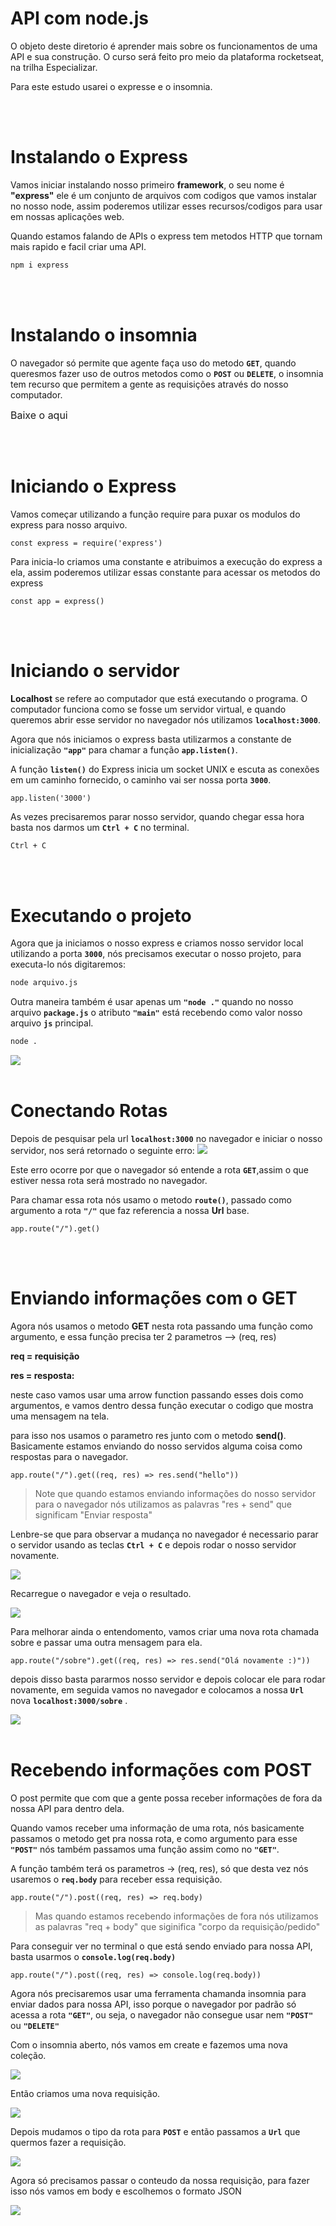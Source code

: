 # API com node.js

O objeto deste diretorio é aprender mais sobre os funcionamentos de uma API e sua construção.
O curso será feito pro meio da plataforma rocketseat, na trilha Especializar.

Para este estudo usarei o expresse e o insomnia.

<br>
<br>

# Instalando o Express

Vamos iniciar instalando nosso primeiro **framework**, o seu nome é **"express"** ele é um conjunto de arquivos com codigos que vamos instalar no nosso node, assim poderemos utilizar esses recursos/codigos para usar em nossas aplicações web.

Quando estamos falando de APIs o express tem metodos HTTP que tornam mais rapido e facil criar uma API.

```Bash
npm i express
```

<br>
<br>

# Instalando o insomnia
O navegador só permite que agente faça uso do metodo **```GET```**, quando queresmos fazer uso de outros metodos como o **```POST```** ou **```DELETE```**, o insomnia tem recurso que permitem a gente as requisições através do nosso computador.

<a hrf="https://insomnia.rest/download" style="text-decoration:none; font-size:16px; ">Baixe  o aqui</a>

<br>
<br>


# Iniciando o Express

Vamos começar utilizando a função require para puxar os modulos do express para nosso arquivo.

```JS
const express = require('express')
```

Para inicia-lo criamos uma constante e atribuimos a execução do express a ela, assim poderemos utilizar essas constante para acessar os metodos do express

```JS
const app = express()
```

<br>
<br>

# Iniciando o servidor

**Localhost** se refere ao computador que está executando o programa. 
O computador funciona como se fosse um servidor virtual, e quando queremos abrir esse servidor no navegador nós utilizamos **```localhost:3000```**.

Agora que nós iniciamos o express basta utilizarmos a constante de inicialização **```"app"```** para chamar a função  **```app.listen()```**. 

A função **```listen()```** do Express inicia um socket UNIX e escuta as conexões em um caminho fornecido, o caminho vai ser nossa porta **```3000```**.

```JS
app.listen('3000')
```
As vezes precisaremos parar nosso servidor, quando chegar essa hora basta nos darmos um **```Ctrl + C```** no terminal.
```Bash
Ctrl + C
```

<br>
<br>

# Executando o projeto 
Agora que ja iniciamos o nosso express e criamos nosso servidor local utilizando a porta **```3000```**, nós precisamos executar o nosso projeto, para executa-lo nós digitaremos:
```Bash
node arquivo.js
```

Outra maneira também é usar apenas um **```"node ."```** quando no nosso arquivo **```package.js```** o atributo **```"main"```** está recebendo como valor nosso arquivo **```js```** principal.
```Bash
node .
```
<img src="./imgs/exec_project.PNG">


<br>
<br>

# Conectando Rotas
Depois de pesquisar pela url **```localhost:3000```** no navegador e iniciar o nosso servidor, nos será retornado o seguinte erro:
<img src="./imgs/localhost.PNG">

Este erro ocorre por que o navegador só entende a rota **```GET```**,assim o que estiver nessa rota será mostrado no navegador.

Para chamar essa rota nós usamo o metodo **```route()```**, passado como argumento a rota  **```"/"```** que faz referencia a nossa **Url** base. 

```JS
app.route("/").get()
```
<br>
<br>

# Enviando informações com o GET

Agora nós usamos o metodo **GET** nesta rota passando uma função como argumento, e essa função precisa ter 2 parametros --> (req, res)

**req = requisição**

**res = resposta:**

neste caso vamos usar uma arrow function passando esses dois como argumentos, e vamos dentro dessa função executar o codigo que mostra uma mensagem na tela.

para isso nos usamos o parametro res junto com o metodo **send()**.
Basicamente estamos enviando do nosso servidos alguma coisa como respostas para o navegador.

```JS
app.route("/").get((req, res) => res.send("hello"))
```
> Note que quando estamos enviando informações do nosso servidor para o navegador nós utilizamos as palavras "res + send" que significam "Enviar resposta"

  Lenbre-se que para observar a mudança no navegador é necessario parar o servidor usando as teclas **```Ctrl + C```** e depois rodar o nosso servidor novamente.

  <img src="./imgs/terminal.PNG">
  
  Recarregue o navegador e veja o resultado.

  <img src="./imgs/hello.PNG">

Para melhorar ainda o entendomento, vamos criar uma nova rota chamada sobre e passar uma outra mensagem para ela.
```JS
app.route("/sobre").get((req, res) => res.send("Olá novamente :)"))
```
depois disso basta pararmos nosso servidor e depois colocar ele para rodar novamente, em seguida vamos no navegador e colocamos a nossa **```Url```** nova **```localhost:3000/sobre```** . 

  <img src="./imgs/rota_sobre.PNG">

<br>
<br>

# Recebendo informações com POST
O post permite que com que a gente possa receber informações de fora da nossa API para dentro dela.

Quando vamos receber uma informação de uma rota, nós basicamente passamos o metodo get pra nossa rota, e como argumento para esse **```"POST"```** nós também passamos uma função assim como no **```"GET"```**.

A função também terá os parametros -> (req, res), só que desta vez nós usaremos o **```req.body```** para receber essa requisição.

```JS
app.route("/").post((req, res) => req.body)
```

> Mas quando estamos recebendo informações de fora nós utilizamos as palavras "req + body" que siginifica "corpo da requisição/pedido" 

Para conseguir ver no terminal o que está sendo enviado para nossa API, basta usarmos o **```console.log(req.body)```**
```JS
app.route("/").post((req, res) => console.log(req.body))
```

Agora nós precisaremos usar uma ferramenta chamanda insomnia para enviar dados para nossa API, isso porque o navegador por padrão só acessa a rota **```"GET"```**, ou seja, o navegador não consegue usar nem **```"POST"```** ou **```"DELETE"```**

Com o insomnia aberto, nós vamos em create e fazemos uma nova coleção.

<img src="./imgs/insomnia.PNG">

Então criamos uma nova requisição.

<img src="./imgs/requisicao.PNG">

Depois mudamos o tipo da rota para **```POST```** e então passamos a **```Url```** que quermos fazer a requisição.

<img src="./imgs/insomnia_host.PNG">

Agora só precisamos passar o conteudo da nossa requisição, para fazer isso nós vamos em body e escolhemos o formato JSON

<img src="./imgs/body.PNG">